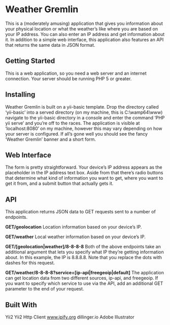 # Weather Gremlin
This is a (moderately amusing) application that gives you information 
about your physical location or what the weather’s like where you are 
based on your IP address. You can also enter an IP address and get 
information about it. In addition to a simple web interface, this 
application also features an API that returns the same data in JSON 
format.

## Getting Started
This is a web application, so you need a web server and an internet 
connection. Your server should be running PHP 5 or greater.

## Installing
Weather Gremlin is built on a yii-basic template. Drop the directory 
called ‘yii-basic’ into a served directory (on my machine, this is 
C:\wamp64\www) navigate to the yii-basic directory in a console and 
enter the command ‘PHP yii serve’ and you’re off to the races. The 
application is visible at ‘localhost:8080’ on my machine, however 
this may vary depending on how your server is configured. If all’s 
gone well you should see the fancy ‘Weather Gremlin’ banner and a 
short form. 

## Web Interface
The form is pretty straightforward. Your device’s IP address 
appears as the placeholder in the IP address text box. Aside from 
that there’s radio buttons that determine what kind of information 
you want to get, where you want to get it from, and a submit 
button that actually gets it.

## API
This application returns JSON data to GET requests sent to a number 
of endpoints.

**GET/geolocation**
Location information based on your device’s IP.

**GET/weather**
Local weather information based on your device’s IP.

**GET/[geolocation|weather]/8-8-8-8**
Both of the above endpoints take an additional argument that lets 
you specify what IP they’re getting information about. In this 
example, the IP is 8.8.8.8. Note that you replace the dots with 
dashes for this request.

**GET/weather/8-8-8-8?service=[ip-api|freegeoip|default]**
The application can get location data from two different sources, 
ip-api, and freegeoip. If you want to specify which service to 
use via the API, add an additional GET parameter to the end of 
your request.

## Built With
Yii2
Yii2 Http Client
www.ipify.org
dillinger.io
Adobe Illustrator
